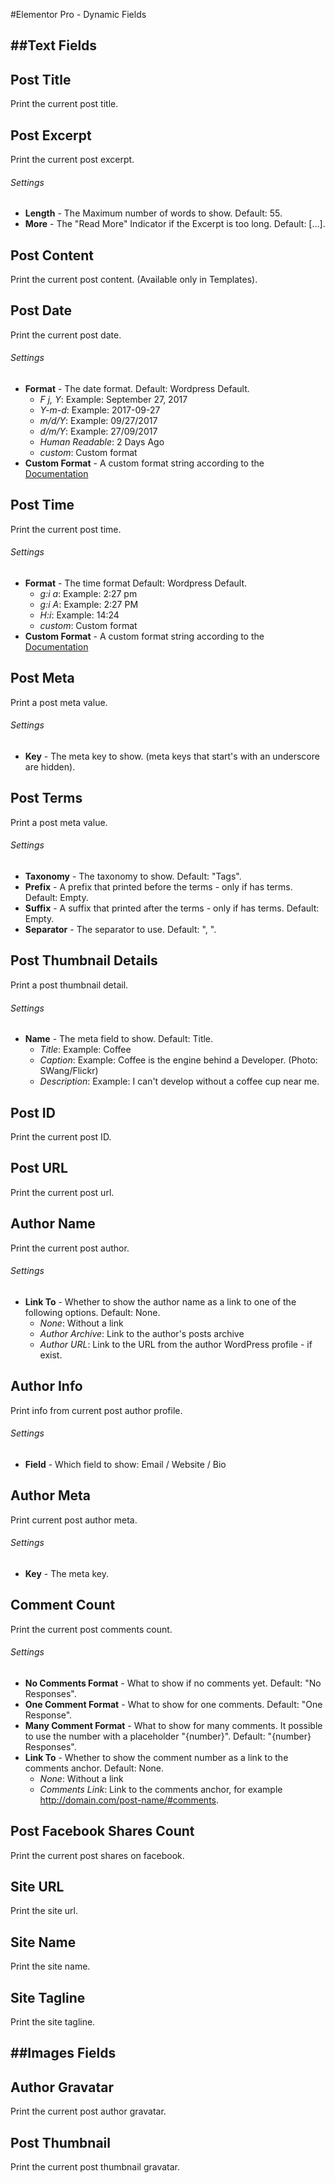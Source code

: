 #Elementor Pro - Dynamic Fields

##Text Fields
---

##  Post Title
Print the current post title.

## Post Excerpt
Print the current post excerpt.

###### Settings
* **Length** - The Maximum number of words to show. Default: 55.
* **More** - The "Read More" Indicator if the Excerpt is too long. Default: [&hellip;].

## Post Content
Print the current post content. (Available only in Templates).

## Post Date
Print the current post date.

###### Settings
* **Format** - The date format. Default: Wordpress Default.
	* *F j, Y*: Example: September 27, 2017
	* *Y-m-d*: Example: 2017-09-27
	* *m/d/Y*: Example: 09/27/2017
	* *d/m/Y*: Example: 27/09/2017
	* *Human Readable*: 2 Days Ago
	* *custom*: Custom format
* **Custom Format** - A custom format string according to the [Documentation](https://codex.wordpress.org/Formatting_Date_and_Time)

## Post Time
Print the current post time.

###### Settings
* **Format** - The time format Default: Wordpress Default.
	* *g:i a*: Example: 2:27 pm
	* *g:i A*: Example: 2:27 PM
	* *H:i*: Example: 14:24
	* *custom*: Custom format
* **Custom Format** - A custom format string according to the [Documentation](https://codex.wordpress.org/Formatting_Date_and_Time)
	
## Post Meta
Print a post meta value.

###### Settings
* **Key** - The meta key to show. (meta keys that start's with an underscore are hidden).

## Post Terms
Print a post meta value.

###### Settings
* **Taxonomy** - The taxonomy to show. Default: "Tags".
* **Prefix** - A prefix that printed before the terms - only if has terms. Default: Empty.
* **Suffix** - A suffix that printed after the terms - only if has terms. Default: Empty.
* **Separator** - The separator to use. Default: ", ".

## Post Thumbnail Details
Print a post thumbnail detail.

###### Settings
* **Name** - The meta field to show. Default: Title.
	* *Title*: Example: Coffee
	* *Caption*:  Example: Coffee is the engine behind a Developer. (Photo: SWang/Flickr)
	* *Description*: Example: I can't develop without a coffee cup near me.

## Post ID
Print the current post ID.

## Post URL
Print the current post url.

## Author Name
Print the current post author.

###### Settings
* **Link To** - Whether to show the author name as a link to one of the following options. Default: None.
	* *None*: Without a link
	* *Author Archive*: Link to the author's posts archive
	* *Author URL*: Link to the URL from the author WordPress profile - if exist.

## Author Info
Print info from current post author profile.

###### Settings
* **Field** - Which field to show: Email / Website / Bio

## Author Meta
Print current post author meta.

###### Settings
* **Key** - The meta key.

## Comment Count
Print the current post comments count.

###### Settings
* **No Comments Format** - What to show if no comments yet. Default: "No Responses".
* **One Comment Format** - What to show for one comments. Default: "One Response".
* **Many Comment Format** - What to show for many comments. It possible to use the number with a placeholder "{number}". Default: "{number} Responses".
* **Link To** - Whether to show the comment number as a link to the comments anchor. Default: None.
	* *None*: Without a link
	* *Comments Link*: Link to the comments anchor, for example http://domain.com/post-name/#comments.

## Post Facebook Shares Count
Print the current post shares on facebook.

## Site URL
Print the site url.

## Site Name
Print the site name.
 
## Site Tagline
Print the site tagline.

##Images Fields
---

## Author Gravatar
Print the current post author gravatar.

## Post Thumbnail
Print the current post thumbnail gravatar.
